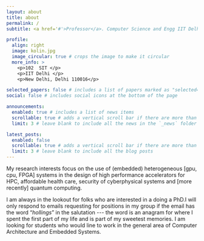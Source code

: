 ```yaml
---
layout: about
title: about
permalink: /
subtitle: <a href='#'>Professor</a>. Computer Science and Engg IIT Delhi 

profile:
  align: right
  image: kolin.jpg
  image_circular: true # crops the image to make it circular
  more_info: >
    <p>102  SIT </p>
    <p>IIT Delhi </p>
    <p>New Delhi, Delhi 110016</p>

selected_papers: false # includes a list of papers marked as "selected={true}"
social: false # includes social icons at the bottom of the page

announcements:
  enabled: true # includes a list of news items
  scrollable: true # adds a vertical scroll bar if there are more than 3 news items
  limit: 3 # leave blank to include all the news in the `_news` folder

latest_posts:
  enabled: false
  scrollable: true # adds a vertical scroll bar if there are more than 3 new posts items
  limit: 3 # leave blank to include all the blog posts
---
```


My research interests focus on the use of (embedded) heterogeneous [gpu, cpu, FPGA] systems in the design of high performance accelerators for HPC, affordable health care, security of cyberphysical systems and [more recently] quantum computing. 
<!-- I lead the  Systems Activities [Transpiler and Pulse Generation] of the **Quantum Computer Project** at IIT Delhi funded by the **National Quantum Mission**.-->
I am always in the lookout for folks who are interested in a  doing a PhD.I will only respond to emails  requesting for positions in my group if the email has the word “_hollings_” in the salutation --- the word is an anagram for where I spent the first part of my life and is part of my sweetest memories. I am looking for students who would line to work in the general area of Computer Architecture and Embedded Systems. 

<!-- 
I am specifically looking for PhD and MSR students to work in the area of Quantum Logic Synthesis and Quantum Compilers as we explore the use of Unconventional Computing Paradigms to build/explore low energy efficient solutions. 

On the systems side, we are looking at making systems secure using a combination of new architecture [HSM] primitives and TEE to provide enhanced cyber resilience in different verticals. 

Currently, I have a number [at least 5] of PhD positions open -- some are Institute funded and some are Industry funded. 
In case you have an interest in accelerating applications using a mix of FPGAs and GPUs, please do write to me with  _hollingsAcc_ in the subject line.

If you have interest in developing FPGA based solutions to work in the context of Error Correction and control signal generation for a Quantum processor OR in the general area of Quantum Compilation, please send me an email with a one paragraph summary of what is described in this [site](https://www.quera.com/glossary/quantum-compiler) with the _hollingsQC_ in the subject line.

In general, prospective PhD and MSR Students interested in "building" things will work in the context of  systems in different verticals. I have an opening for a student to work in the area of embedded security. If you are interested in the area of securing embedded systems, please send me an email with a one paragraph summary of what is described in this [site](https://arxiv.org/pdf/2207.10466) with the _hollingsES_ in the subject line. 

If your interest lies in the area of healthcare, please send me an email with a one paragraph summary of what is described in this [site](https://pmc.ncbi.nlm.nih.gov/articles/PMC9324358/pdf/diagnostics-12-01607.pdf) with the _hollingsHC_ in the subject line. -->
